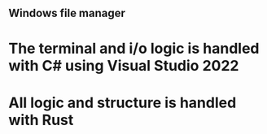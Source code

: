 ## Windows file manager

# The terminal and i/o logic is handled with C# using Visual Studio 2022
# All logic and structure is handled with Rust
